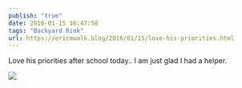 ```yaml
---
publish: "true"
date: 2016-01-15 16:47:58
tags: "Backyard Rink"
url: https://ericmwalk.blog/2016/01/15/love-his-priorities.html
---
```


Love his priorities after school today.. I am just glad I had a helper.

![](https://ericmwalk.blog/uploads/2022/2b24b5288d.jpg)